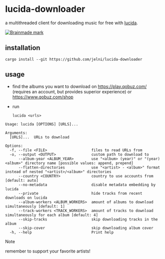 # lucida-downloader

a multithreaded client for downloading music for free with
[lucida](https://lucida.to/).

<a href="https://brainmade.org/">
  <picture>
    <source media="(prefers-color-scheme: dark)" srcset="https://brainmade.org/white-logo.svg">
    <img alt="Brainmade mark" src="https://brainmade.org/black-logo.svg">
  </picture>
</a>

## installation

```
cargo install --git https://github.com/jelni/lucida-downloader
```

## usage

- find the albums you want to download on https://play.qobuz.com/ (requires an
  account, but provides superior experience) or https://www.qobuz.com/shop

- run
  ```
  lucida <urls>
  ```

```
Usage: lucida [OPTIONS] [URLS]...

Arguments:
  [URLS]...  URLs to download

Options:
  -f, --file <FILE>                    files to read URLs from
  -o, --output <OUTPUT>                custom path to download to
      --album-year <ALBUM_YEAR>        use "<album> (year)" or "(year) <album>" directory name [possible values: append, prepend]
      --flatten-directories            use "<artist> - <album>" format instead of nested "<artist>/<album>" directories
      --country <COUNTRY>              country to use accounts from [default: auto]
      --no-metadata                    disable metadata embedding by lucida
      --private                        hide tracks from recent downloads on lucida
      --album-workers <ALBUM_WORKERS>  amount of albums to download simultaneously [default: 1]
      --track-workers <TRACK_WORKERS>  amount of tracks to download simultaneously for each album [default: 4]
      --skip-tracks                    skip downloading tracks in the album
      --skip-cover                     skip downloading album cover
  -h, --help                           Print help
```

> [!NOTE]  
> remember to support your favorite artists!
